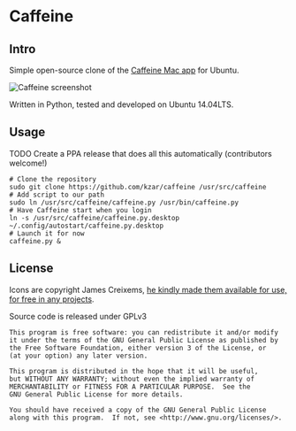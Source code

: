 # Caffeine

## Intro

Simple open-source clone of the [Caffeine Mac app](http://lightheadsw.com/caffeine/) for Ubuntu.

![Caffeine screenshot](http://i.imgur.com/lSLjyMw.png)

Written in Python, tested and developed on Ubuntu 14.04LTS.


## Usage

TODO Create a PPA release that does all this automatically (contributors welcome!)

    # Clone the repository
    sudo git clone https://github.com/kzar/caffeine /usr/src/caffeine
    # Add script to our path
    sudo ln /usr/src/caffeine/caffeine.py /usr/bin/caffeine.py
    # Have Caffeine start when you login
    ln -s /usr/src/caffeine/caffeine.py.desktop ~/.config/autostart/caffeine.py.desktop
    # Launch it for now
    caffeine.py &


## License

Icons are copyright James Creixems, [he kindly made them available for use, for free in any projects](https://webjac.com/design/caffeine-retina-icons/).

Source code is released under GPLv3

    This program is free software: you can redistribute it and/or modify
    it under the terms of the GNU General Public License as published by
    the Free Software Foundation, either version 3 of the License, or
    (at your option) any later version.

    This program is distributed in the hope that it will be useful,
    but WITHOUT ANY WARRANTY; without even the implied warranty of
    MERCHANTABILITY or FITNESS FOR A PARTICULAR PURPOSE.  See the
    GNU General Public License for more details.

    You should have received a copy of the GNU General Public License
    along with this program.  If not, see <http://www.gnu.org/licenses/>.
